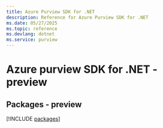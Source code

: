 ```yaml
---
title: Azure Purview SDK for .NET
description: Reference for Azure Purview SDK for .NET
ms.date: 05/27/2025
ms.topic: reference
ms.devlang: dotnet
ms.service: purview
---
```

# Azure purview SDK for .NET - preview
## Packages - preview
[!INCLUDE [packages](purview-index.md)]